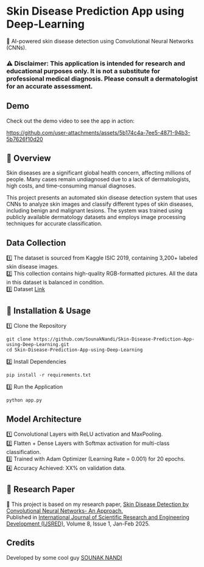 <h1><b>Skin Disease Prediction App using Deep-Learning</b></h1>
🚀 AI-powered skin disease detection using Convolutional Neural Networks (CNNs).  
<h3><b>⚠ Disclaimer: This application is intended for research and educational purposes only. It is not a substitute for professional medical diagnosis. Please consult a dermatologist for an accurate assessment.</b></h3>


<h2>Demo</h2>
Check out the demo video to see the app in action:

https://github.com/user-attachments/assets/5b174c4a-7ee5-4871-94b3-5b7626f10d20


<h2>📌 Overview</h2>
Skin diseases are a significant global health concern, affecting millions of people. Many cases remain undiagnosed due to a lack of dermatologists, high costs, and time-consuming manual diagnoses.

This project presents an automated skin disease detection system that uses CNNs to analyze skin images and classify different types of skin diseases, including benign and malignant lesions. The system was trained using publicly available dermatology datasets and employs image processing techniques for accurate classification.


<h2>Data Collection</h2>

1️⃣ The dataset is sourced from Kaggle ISIC 2019, containing 3,200+ labeled skin disease images.  
2️⃣ This collection contains high-quality RGB-formatted pictures. All the data in this dataset is balanced in condition.  
3️⃣ Dataset [Link](https://www.kaggle.com/datasets/fanconic/skin-cancer-malignant-vs-benign)  


<h2>🔧 Installation & Usage</h2>
1️⃣ Clone the Repository  

```
git clone https://github.com/SounakNandi/Skin-Disease-Prediction-App-using-Deep-Learning.git
cd Skin-Disease-Prediction-App-using-Deep-Learning
```
2️⃣ Install Dependencies
```
pip install -r requirements.txt
```
3️⃣ Run the Application
```
python app.py
```


<h2>Model Architecture</h2>

1️⃣ Convolutional Layers with ReLU activation and MaxPooling.  
2️⃣ Flatten + Dense Layers with Softmax activation for multi-class classification.  
3️⃣ Trained with Adam Optimizer (Learning Rate = 0.001) for 20 epochs.  
4️⃣ Accuracy Achieved: XX% on validation data.  


<h2>📜 Research Paper</h2>

📄 This project is based on my research paper, [Skin Disease Detection by Convolutional Neural Networks- An Approach.](https://drive.google.com/file/d/1d4YEskGISrVcOPKPxKD1GfMgcSaGq80s/view?usp=sharing)  
Published in [International Journal of Scientific Research and Engineering Development (IJSRED)](www.ijsred.com), Volume 8, Issue 1, Jan-Feb 2025.


<h2>Credits</h2>

Developed by some cool guy [SOUNAK NANDI](https://github.com/SounakNandi)





